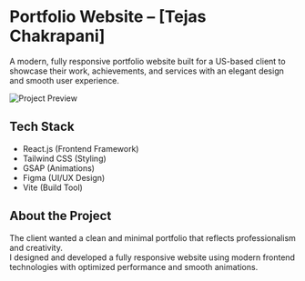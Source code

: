 # Portfolio Website – [Tejas Chakrapani]

A modern, fully responsive portfolio website built for a US-based client to showcase their work, achievements, and services with an elegant design and smooth user experience.

![Project Preview](public/projectPreview.png)

## Tech Stack

- React.js (Frontend Framework)
- Tailwind CSS (Styling)
- GSAP (Animations)
- Figma (UI/UX Design)
- Vite (Build Tool)

## About the Project

The client wanted a clean and minimal portfolio that reflects professionalism and creativity.  
I designed and developed a fully responsive website using modern frontend technologies with optimized performance and smooth animations.
